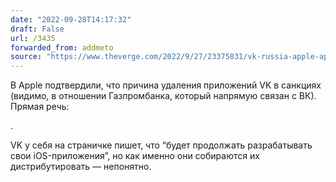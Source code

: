 ```yaml
---
date: "2022-09-28T14:17:32"
draft: False
url: /3435
forwarded_from: addmeto
source: "https://www.theverge.com/2022/9/27/23375831/vk-russia-apple-app-store-removed-social-media"
---
```


В Apple подтвердили, что причина удаления приложений VK в санкциях (видимо, в отношении Газпромбанка, который напрямую связан с ВК). Прямая речь:

.

VK у себя на страничке пишет, что “будет продолжать разрабатывать свои iOS-приложения”, но как именно они собираются их дистрибутировать — непонятно.
